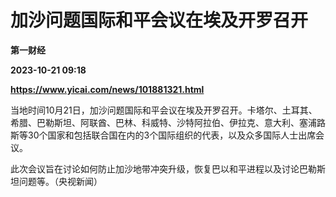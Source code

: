 # 加沙问题国际和平会议在埃及开罗召开
**第一财经**

**2023-10-21 09:18**

**https://www.yicai.com/news/101881321.html**

当地时间10月21日，加沙问题国际和平会议在埃及开罗召开。卡塔尔、土耳其、希腊、巴勒斯坦、阿联酋、巴林、科威特、沙特阿拉伯、伊拉克、意大利、塞浦路斯等30个国家和包括联合国在内的3个国际组织的代表，以及众多国际人士出席会议。

此次会议旨在讨论如何防止加沙地带冲突升级，恢复巴以和平进程以及讨论巴勒斯坦问题等。（央视新闻）